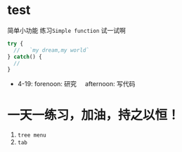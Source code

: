 # test
简单小功能 练习`Simple function`
试一试啊
```javascript
try {
  //   `my dream,my world`
} catch() {
  //   
}
```
* 4-19: forenoon: 研究
      afternoon: 写代码

# 一天一练习，加油，持之以恒！
1. `tree menu`
2. `tab`
